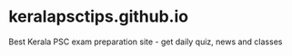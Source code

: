 # keralapsctips.github.io
Best Kerala PSC exam preparation site - get daily quiz, news and classes 
